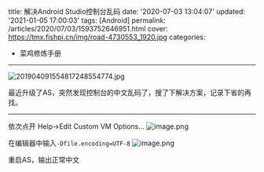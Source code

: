 title: 解决Android Studio控制台乱码
date: '2020-07-03 13:04:07'
updated: '2021-01-05 17:00:03'
tags: [Android]
permalink: /articles/2020/07/03/1593752646951.html
cover: https://tmx.fishpi.cn/img/road-4730553_1920.jpg
categories: 
- 菜鸡修炼手册

---
![201904091554817248554774.jpg](https://tmx.fishpi.cn/img/road-4730553_1920.jpg)

最近升级了AS，突然发现控制台的中文乱码了，搜了下解决方案，记录下省的再找。

---

依次点开 Help->Edit Custom VM Options...
![image.png](https://tmx.fishpi.cn/img/20210105091340942.png)

在编辑器中输入`-Dfile.encoding=UTF-8`
![image.png](https://tmx.fishpi.cn/img/20210105091441332.png)

重启AS，输出正常中文

